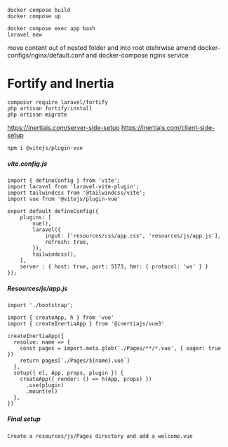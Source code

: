 ```
docker compose build
docker compose up
```

```
docker compose exec app bash
laravel new
```

move content out of nested folder and into root otehrwise amend docker-configs/nginx/default.conf and docker-compose nginx service



# Fortify and Inertia
```
composer require laravel/fortify
php artisan fortify:install
php artisan migrate
```

https://inertiajs.com/server-side-setup
https://inertiajs.com/client-side-setup

```
npm i @vitejs/plugin-vue
```

##### vite.config.js
```
import { defineConfig } from 'vite';
import laravel from 'laravel-vite-plugin';
import tailwindcss from '@tailwindcss/vite';
import vue from '@vitejs/plugin-vue'

export default defineConfig({
    plugins: [
        vue(),
        laravel({
            input: ['resources/css/app.css', 'resources/js/app.js'],
            refresh: true,
        }),
        tailwindcss(),
    ],
    server : { host: true, port: 5173, hmr: { protocol: 'ws' } }
});
```


##### Resources/js/app.js
```
import './bootstrap';

import { createApp, h } from 'vue'
import { createInertiaApp } from '@inertiajs/vue3'

createInertiaApp({
  resolve: name => {
    const pages = import.meta.glob('./Pages/**/*.vue', { eager: true })
    return pages[`./Pages/${name}.vue`]
  },
  setup({ el, App, props, plugin }) {
    createApp({ render: () => h(App, props) })
      .use(plugin)
      .mount(el)
  },
})
```


##### Final setup
```
Create a resources/js/Pages directory and add a welcome.vue
```